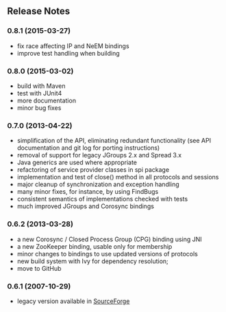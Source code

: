 <head><title>Release Notes</title></head>

## Release Notes

### 0.8.1 (2015-03-27)

- fix race affecting IP and NeEM bindings
- improve test handling when building

### 0.8.0 (2015-03-02)

- build with Maven
- test with JUnit4
- more documentation
- minor bug fixes

### 0.7.0 (2013-04-22)

- simplification of the API, eliminating redundant functionality (see API documentation and git log for porting instructions)
- removal of support for legacy JGroups 2.x and Spread 3.x
- Java generics are used where appropriate
- refactoring of service provider classes in spi package
- implementation and test of close() method in all protocols and sessions
- major cleanup of synchronization and exception handling
- many minor fixes, for instance, by using FindBugs
- consistent semantics of implementations checked with tests
- much improved JGroups and Corosync bindings

### 0.6.2 (2013-03-28)

- a new Corosync / Closed Process Group (CPG) binding using JNI
- a new ZooKeeper binding, usable only for membership
- minor changes to bindings to use updated versions of protocols
- new build system with Ivy for dependency resolution;
- move to GitHub

### 0.6.1 (2007-10-29)

- legacy version available in [SourceForge](http://jgcs.sf.net)
